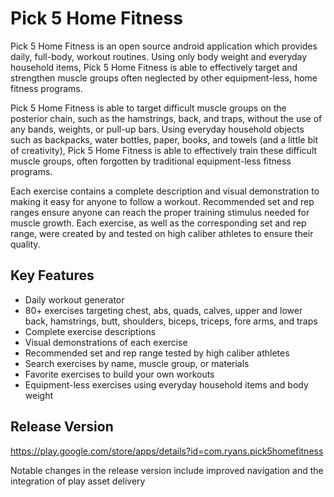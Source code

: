 # Pick 5 Home Fitness

Pick 5 Home Fitness is an open source android application which provides daily, full-body, workout routines.
Using only body weight and everyday household items, Pick 5 Home Fitness is able to effectively target and
strengthen muscle groups often neglected by other equipment-less, home fitness programs. 

Pick 5 Home Fitness is able to target difficult muscle groups on the posterior chain, such as the hamstrings, back, 
and traps, without the use of any bands, weights, or pull-up bars. Using everyday household objects such as backpacks,
water bottles, paper, books, and towels (and a little bit of creativity), Pick 5 Home Fitness is able to effectively train 
these difficult muscle groups, often forgotten by traditional equipment-less fitness programs.

Each exercise contains a complete description and visual demonstration to making it easy for anyone to follow a workout. 
Recommended set and rep ranges ensure anyone can reach the proper training stimulus needed for muscle growth. Each exercise, 
as well as the corresponding set and rep range, were created by and tested on high caliber athletes to ensure their quality.

## Key Features
- Daily workout generator
- 80+ exercises targeting chest, abs, quads, calves, upper and lower back, hamstrings, butt, shoulders, biceps, triceps, fore arms, and traps 
- Complete exercise descriptions
- Visual demonstrations of each exercise
- Recommended set and rep range tested by high caliber athletes
- Search exercises by name, muscle group, or materials
- Favorite exercises to build your own workouts
- Equipment-less exercises using everyday household items and body weight

## Release Version
https://play.google.com/store/apps/details?id=com.ryans.pick5homefitness

Notable changes in the release version include improved navigation and the integration of play asset delivery
